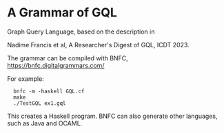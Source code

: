 # A Grammar of GQL

Graph Query Language, based on the description in

  Nadime Francis et al, A Researcher's Digest of GQL, ICDT 2023.

The grammar can be compiled with BNFC, https://bnfc.digitalgrammars.com/

For example:
```
  bnfc -m -haskell GQL.cf
  make
  ./TestGQL ex1.gql
```
This creates a Haskell program. BNFC can also generate other languages, such as Java and OCAML.

